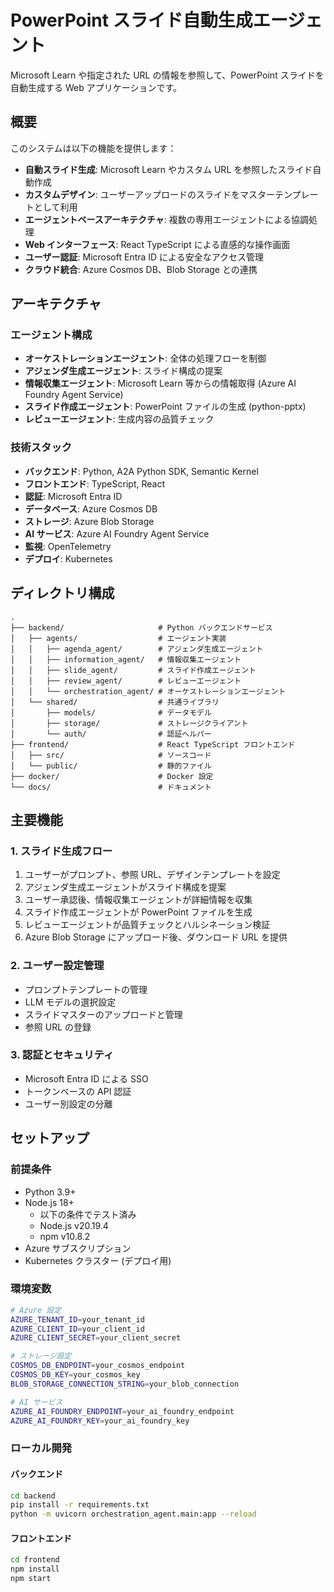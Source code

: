 # PowerPoint スライド自動生成エージェント

Microsoft Learn や指定された URL の情報を参照して、PowerPoint スライドを自動生成する Web アプリケーションです。

## 概要

このシステムは以下の機能を提供します：

- **自動スライド生成**: Microsoft Learn やカスタム URL を参照したスライド自動作成
- **カスタムデザイン**: ユーザーアップロードのスライドをマスターテンプレートとして利用
- **エージェントベースアーキテクチャ**: 複数の専用エージェントによる協調処理
- **Web インターフェース**: React TypeScript による直感的な操作画面
- **ユーザー認証**: Microsoft Entra ID による安全なアクセス管理
- **クラウド統合**: Azure Cosmos DB、Blob Storage との連携

## アーキテクチャ

### エージェント構成
- **オーケストレーションエージェント**: 全体の処理フローを制御
- **アジェンダ生成エージェント**: スライド構成の提案
- **情報収集エージェント**: Microsoft Learn 等からの情報取得 (Azure AI Foundry Agent Service)
- **スライド作成エージェント**: PowerPoint ファイルの生成 (python-pptx)
- **レビューエージェント**: 生成内容の品質チェック

### 技術スタック
- **バックエンド**: Python, A2A Python SDK, Semantic Kernel
- **フロントエンド**: TypeScript, React
- **認証**: Microsoft Entra ID
- **データベース**: Azure Cosmos DB
- **ストレージ**: Azure Blob Storage
- **AI サービス**: Azure AI Foundry Agent Service
- **監視**: OpenTelemetry
- **デプロイ**: Kubernetes

## ディレクトリ構成

```
.
├── backend/                     # Python バックエンドサービス
│   ├── agents/                  # エージェント実装
│   │   ├── agenda_agent/        # アジェンダ生成エージェント
│   │   ├── information_agent/   # 情報収集エージェント
│   │   ├── slide_agent/         # スライド作成エージェント
│   │   ├── review_agent/        # レビューエージェント
│   │   └── orchestration_agent/ # オーケストレーションエージェント
│   └── shared/                  # 共通ライブラリ
│       ├── models/              # データモデル
│       ├── storage/             # ストレージクライアント
│       └── auth/                # 認証ヘルパー
├── frontend/                    # React TypeScript フロントエンド
│   ├── src/                     # ソースコード
│   └── public/                  # 静的ファイル
├── docker/                      # Docker 設定
└── docs/                        # ドキュメント
```

## 主要機能

### 1. スライド生成フロー
1. ユーザーがプロンプト、参照 URL、デザインテンプレートを設定
2. アジェンダ生成エージェントがスライド構成を提案
3. ユーザー承認後、情報収集エージェントが詳細情報を収集
4. スライド作成エージェントが PowerPoint ファイルを生成
5. レビューエージェントが品質チェックとハルシネーション検証
6. Azure Blob Storage にアップロード後、ダウンロード URL を提供

### 2. ユーザー設定管理
- プロンプトテンプレートの管理
- LLM モデルの選択設定
- スライドマスターのアップロードと管理
- 参照 URL の登録

### 3. 認証とセキュリティ
- Microsoft Entra ID による SSO
- トークンベースの API 認証
- ユーザー別設定の分離

## セットアップ

### 前提条件
- Python 3.9+
- Node.js 18+
    - 以下の条件でテスト済み
    - Node.js v20.19.4
    - npm  v10.8.2
- Azure サブスクリプション
- Kubernetes クラスター (デプロイ用)

### 環境変数
```bash
# Azure 設定
AZURE_TENANT_ID=your_tenant_id
AZURE_CLIENT_ID=your_client_id
AZURE_CLIENT_SECRET=your_client_secret

# ストレージ設定
COSMOS_DB_ENDPOINT=your_cosmos_endpoint
COSMOS_DB_KEY=your_cosmos_key
BLOB_STORAGE_CONNECTION_STRING=your_blob_connection

# AI サービス
AZURE_AI_FOUNDRY_ENDPOINT=your_ai_foundry_endpoint
AZURE_AI_FOUNDRY_KEY=your_ai_foundry_key
```

### ローカル開発

#### バックエンド
```bash
cd backend
pip install -r requirements.txt
python -m uvicorn orchestration_agent.main:app --reload
```

#### フロントエンド
```bash
cd frontend
npm install
npm start
```
